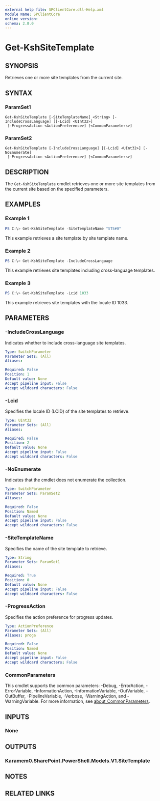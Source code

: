 ```yaml
---
external help file: SPClientCore.dll-Help.xml
Module Name: SPClientCore
online version:
schema: 2.0.0
---
```


# Get-KshSiteTemplate

## SYNOPSIS
Retrieves one or more site templates from the current site.

## SYNTAX

### ParamSet1
```
Get-KshSiteTemplate [-SiteTemplateName] <String> [-IncludeCrossLanguage] [[-Lcid] <UInt32>]
 [-ProgressAction <ActionPreference>] [<CommonParameters>]
```

### ParamSet2
```
Get-KshSiteTemplate [-IncludeCrossLanguage] [[-Lcid] <UInt32>] [-NoEnumerate]
 [-ProgressAction <ActionPreference>] [<CommonParameters>]
```

## DESCRIPTION
The `Get-KshSiteTemplate` cmdlet retrieves one or more site templates from the current site based on the specified parameters.

## EXAMPLES

### Example 1
```powershell
PS C:\> Get-KshSiteTemplate -SiteTemplateName "STS#0"
```

This example retrieves a site template by site template name.

### Example 2
```powershell
PS C:\> Get-KshSiteTemplate -IncludeCrossLanguage
```

This example retrieves site templates including cross-language templates.

### Example 3
```powershell
PS C:\> Get-KshSiteTemplate -Lcid 1033
```

This example retrieves site templates with the locale ID 1033.

## PARAMETERS

### -IncludeCrossLanguage
Indicates whether to include cross-language site templates.

```yaml
Type: SwitchParameter
Parameter Sets: (All)
Aliases:

Required: False
Position: 1
Default value: None
Accept pipeline input: False
Accept wildcard characters: False
```

### -Lcid
Specifies the locale ID (LCID) of the site templates to retrieve.

```yaml
Type: UInt32
Parameter Sets: (All)
Aliases:

Required: False
Position: 2
Default value: None
Accept pipeline input: False
Accept wildcard characters: False
```

### -NoEnumerate
Indicates that the cmdlet does not enumerate the collection.

```yaml
Type: SwitchParameter
Parameter Sets: ParamSet2
Aliases:

Required: False
Position: Named
Default value: None
Accept pipeline input: False
Accept wildcard characters: False
```

### -SiteTemplateName
Specifies the name of the site template to retrieve.

```yaml
Type: String
Parameter Sets: ParamSet1
Aliases:

Required: True
Position: 0
Default value: None
Accept pipeline input: False
Accept wildcard characters: False
```

### -ProgressAction
Specifies the action preference for progress updates.

```yaml
Type: ActionPreference
Parameter Sets: (All)
Aliases: proga

Required: False
Position: Named
Default value: None
Accept pipeline input: False
Accept wildcard characters: False
```

### CommonParameters
This cmdlet supports the common parameters: -Debug, -ErrorAction, -ErrorVariable, -InformationAction, -InformationVariable, -OutVariable, -OutBuffer, -PipelineVariable, -Verbose, -WarningAction, and -WarningVariable. For more information, see [about_CommonParameters](http://go.microsoft.com/fwlink/?LinkID=113216).

## INPUTS

### None
## OUTPUTS

### Karamem0.SharePoint.PowerShell.Models.V1.SiteTemplate
## NOTES

## RELATED LINKS

